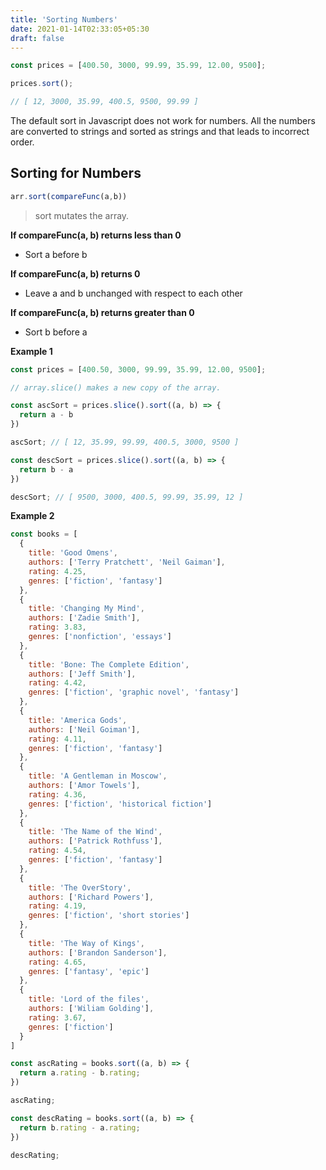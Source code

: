 ```yaml
---
title: 'Sorting Numbers'
date: 2021-01-14T02:33:05+05:30
draft: false
---
```


```javascript
const prices = [400.50, 3000, 99.99, 35.99, 12.00, 9500];

prices.sort();

// [ 12, 3000, 35.99, 400.5, 9500, 99.99 ]
```

The default sort in Javascript does not work for numbers. All the numbers are converted to strings and sorted as strings and that leads to incorrect order.

## Sorting for Numbers

```javascript 
arr.sort(compareFunc(a,b))
```

> sort mutates the array.

**If compareFunc(a, b) returns less than 0**

* Sort a before b

**If compareFunc(a, b) returns 0**

* Leave a and b unchanged with respect to each other

**If compareFunc(a, b) returns greater than 0**

* Sort b before a

**Example 1**

```Javascript
const prices = [400.50, 3000, 99.99, 35.99, 12.00, 9500];

// array.slice() makes a new copy of the array.

const ascSort = prices.slice().sort((a, b) => {
  return a - b
})

ascSort; // [ 12, 35.99, 99.99, 400.5, 3000, 9500 ]

const descSort = prices.slice().sort((a, b) => {
  return b - a
})

descSort; // [ 9500, 3000, 400.5, 99.99, 35.99, 12 ]
```

**Example 2**

```Javascript
const books = [
  {
    title: 'Good Omens',
    authors: ['Terry Pratchett', 'Neil Gaiman'],
    rating: 4.25,
    genres: ['fiction', 'fantasy']
  },
  {
    title: 'Changing My Mind',
    authors: ['Zadie Smith'],
    rating: 3.83,
    genres: ['nonfiction', 'essays']
  },
  {
    title: 'Bone: The Complete Edition',
    authors: ['Jeff Smith'],
    rating: 4.42,
    genres: ['fiction', 'graphic novel', 'fantasy']
  },
  {
    title: 'America Gods',
    authors: ['Neil Goiman'],
    rating: 4.11,
    genres: ['fiction', 'fantasy']
  },
  {
    title: 'A Gentleman in Moscow',
    authors: ['Amor Towels'],
    rating: 4.36,
    genres: ['fiction', 'historical fiction']
  },
  {
    title: 'The Name of the Wind',
    authors: ['Patrick Rothfuss'],
    rating: 4.54,
    genres: ['fiction', 'fantasy']
  },
  {
    title: 'The OverStory',
    authors: ['Richard Powers'],
    rating: 4.19,
    genres: ['fiction', 'short stories']
  },
  {
    title: 'The Way of Kings',
    authors: ['Brandon Sanderson'],
    rating: 4.65,
    genres: ['fantasy', 'epic']
  },
  {
    title: 'Lord of the files',
    authors: ['Wiliam Golding'],
    rating: 3.67,
    genres: ['fiction']
  }
]

const ascRating = books.sort((a, b) => {
  return a.rating - b.rating;
})

ascRating;

const descRating = books.sort((a, b) => {
  return b.rating - a.rating;
})

descRating;
```